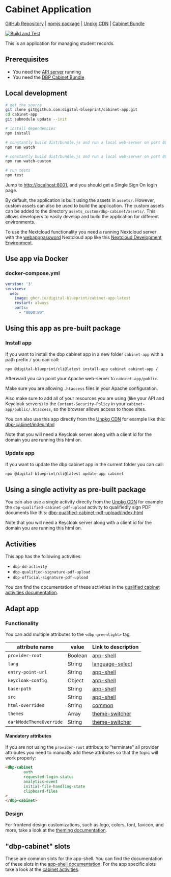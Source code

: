 # Cabinet Application

[GitHub Repository](https://github.com/digital-blueprint/cabinet-app) |
[npmjs package](https://www.npmjs.com/package/@digital-blueprint/cabinet-app) |
[Unpkg CDN](https://unpkg.com/browse/@digital-blueprint/cabinet-app/) |
[Cabinet Bundle](https://github.com/digital-blueprint/relay-cabinet-bundle)

[![Build and Test](https://github.com/digital-blueprint/cabinet-app/actions/workflows/build-test-publish.yml/badge.svg)](https://github.com/digital-blueprint/cabinet-app/actions/workflows/build-test-publish.yml)

This is an application for managing student records.

## Prerequisites

- You need the [API server](https://gitlab.tugraz.at/dbp/relay/dbp-relay-server-template) running
- You need the [DBP Cabinet Bundle](https://gitlab.tugraz.at/dbp/dual-delivery/relay-cabinet-bundle)

## Local development

```bash
# get the source
git clone git@github.com:digital-blueprint/cabinet-app.git
cd cabinet-app
git submodule update --init

# install dependencies
npm install

# constantly build dist/bundle.js and run a local web-server on port 8001
npm run watch

# constantly build dist/bundle.js and run a local web-server on port 8001 using a custom assets directory assets_custom/
npm run watch-custom

# run tests
npm test
```

Jump to <http://localhost:8001>, and you should get a Single Sign On login page.

By default, the application is built using the assets in `assets/`. However, custom assets can also be used to build the application. The custom assets can be added to the directory `assets_custom/dbp-cabinet/assets/`. This allows developers to easily develop and build the application for different environments.

To use the Nextcloud functionality you need a running Nextcloud server with the
[webapppassword](https://gitlab.tugraz.at/dbp/nextcloud/webapppassword) Nextcloud app like this
[Nextcloud Development Environment](https://gitlab.tugraz.at/dbp/nextcloud/webapppassword/-/tree/master/docker).

## Use app via Docker

### docker-compose.yml

```yaml
version: '3'
services:
  web:
    image: ghcr.io/digital-blueprint/cabinet-app:latest
    restart: always
    ports:
      - "8000:80"
```

## Using this app as pre-built package

### Install app

If you want to install the dbp cabinet app in a new folder `cabinet-app` with a path prefix `/` you can call:

```bash
npx @digital-blueprint/cli@latest install-app cabinet cabinet-app /
```

Afterward you can point your Apache web-server to `cabinet-app/public`.

Make sure you are allowing `.htaccess` files in your Apache configuration.

Also make sure to add all of your resources you are using (like your API and Keycloak servers) to the
`Content-Security-Policy` in your `cabinet-app/public/.htaccess`, so the browser allows access to those sites.

You can also use this app directly from the [Unpkg CDN](https://unpkg.com/browse/@digital-blueprint/cabinet-app/)
for example like this: [dbp-cabinet/index.html](https://github.com/digital-blueprint/cabinet-app/tree/main/examples/dbp-cabinet/index.html)

Note that you will need a Keycloak server along with a client id for the domain you are running this html on.

### Update app

If you want to update the dbp cabinet app in the current folder you can call:

```bash
npx @digital-blueprint/cli@latest update-app cabinet
```

## Using a single activity as pre-built package

You can also use a single activity directly from the [Unpkg CDN](https://unpkg.com/browse/@digital-blueprint/cabinet-app/)
for example the `dbp-qualified-cabinet-pdf-upload` activity to qualifiedly sign PDF documents like this:
[dbp-qualified-cabinet-pdf-upload/index.html](https://github.com/digital-blueprint/cabinet-app/tree/main/examples/dbp-qualified-cabinet-pdf-upload/index.html)

Note that you will need a Keycloak server along with a client id for the domain you are running this html on.

## Activities

This app has the following activities:
- `dbp-dd-activity`
- `dbp-qualified-signature-pdf-upload`
- `dbp-official-signature-pdf-upload`

You can find the documentation of these activities in the [qualified cabinet activities documentation](https://github.com/digital-blueprint/cabinet-app/tree/main/src).

## Adapt app

### Functionality

You can add multiple attributes to the `<dbp-greenlight>` tag.

| attribute name | value | Link to description                                                                                                                 |
|----------------|-------|-------------------------------------------------------------------------------------------------------------------------------------|
| `provider-root` | Boolean | [app-shell](https://gitlab.tugraz.at/dbp/web-components/toolkit/-/tree/main/packages/app-shell#attributes)                          |
| `lang`         | String | [language-select](https://gitlab.tugraz.at/dbp/web-components/toolkit/-/tree/main/packages/language-select#attributes)              |
| `entry-point-url` | String | [app-shell](https://gitlab.tugraz.at/dbp/web-components/toolkit/-/tree/main/packages/app-shell#attributes)                          |
| `keycloak-config` | Object | [app-shell](https://gitlab.tugraz.at/dbp/web-components/toolkit/-/tree/main/packages/app-shell#attributes)                          |
| `base-path` | String | [app-shell](https://gitlab.tugraz.at/dbp/web-components/toolkit/-/tree/main/packages/app-shell#attributes)                          |
| `src` | String | [app-shell](https://gitlab.tugraz.at/dbp/web-components/toolkit/-/tree/main/packages/app-shell#attributes)                          |
| `html-overrides` | String | [common](https://gitlab.tugraz.at/dbp/web-components/toolkit/-/tree/main/packages/common#overriding-slots-in-nested-web-components) |
| `themes` | Array | [theme-switcher](https://gitlab.tugraz.at/dbp/web-components/toolkit/-/tree/main/packages/theme-switcher#themes-attribute)          |
| `darkModeThemeOverride` | String | [theme-switcher](https://gitlab.tugraz.at/dbp/web-components/toolkit/-/tree/main/packages/theme-switcher#themes-attribute)          |

#### Mandatory attributes

If you are not using the `provider-root` attribute to "terminate" all provider attributes
you need to manually add these attributes so that the topic will work properly:

```html
<dbp-cabinet
        auth
        requested-login-status
        analytics-event
        initial-file-handling-state
        clipboard-files
>
</dbp-cabinet>
```

### Design

For frontend design customizations, such as logo, colors, font, favicon, and more, take a look at the [theming documentation](https://dbp-demo.tugraz.at/dev-guide/frontend/theming/).

## "dbp-cabinet" slots

These are common slots for the app-shell. You can find the documentation of these slots in the [app-shell documentation](https://gitlab.tugraz.at/dbp/web-components/toolkit/-/tree/main/packages/app-shell).
For the app specific slots take a look at the [cabinet activities](https://github.com/digital-blueprint/cabinet-app/tree/main/src).
